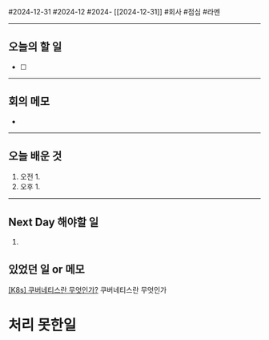 #2024-12-31 #2024-12 #2024- [[2024-12-31]]
#회사 #점심 #라멘

---
## 오늘의 할 일
- [ ] 
---
## 회의 메모
- 
---
## 오늘 배운 것
1. 오전
    1. 
2. 오후
    1. 
---
## Next Day 해야할 일
1. 


## 있었던 일 or 메모
[[K8s] 쿠버네티스란 무엇인가?](https://velog.io/@holicme7/K8s-%EC%BF%A0%EB%B2%84%EB%84%A4%ED%8B%B0%EC%8A%A4%EB%9E%80-%EB%AC%B4%EC%97%87%EC%9D%B8%EA%B0%80)
쿠버네티스란 무엇인가
# 처리 못한일